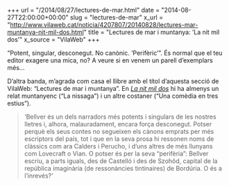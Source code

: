 +++
url = "/2014/08/27/lectures-de-mar.html"
date = "2014-08-27T22:00:00+00:00"
slug = "lectures-de-mar"
x_url = "http://www.vilaweb.cat/noticia/4207807/20140828/lectures-mar-muntanya-nit-mil-dos.html"
title = "Lectures de mar i muntanya: ’La nit mil dos’"
x_source = "VilaWeb"
+++

“Potent, singular, desconegut. No canònic. ‘Perifèric’”. És normal que el teu editor exagere una mica, no? A veure si en venem un parell d’exemplars més…

D’altra banda, m’agrada com casa el llibre amb el títol d’aquesta secció de VilaWeb: “Lectures de mar i muntanya”. En [*La nit mil dos*](/llibres/lanitmildos) hi ha almenys un relat muntanyenc (“La nissaga”) i un altre costaner (“Una comèdia en tres estius”).

> ‘Bellver és un dels narradors més potents i singulars de les nostres lletres i, alhora, malauradament, encara força desconegut. Potser perquè els seus contes no segueixen els cànons emprats per més escriptors del país, tot i que en la seva prosa hi ressonen noms de clàssics com ara Calders i Perucho, i d’uns altres de més llunyans com Lovecraft o Vian. O potser és per la seva “perifèria”: Bellver escriu, a parts iguals, des de Castelló i des de Szohôd, capital de la república imaginària (de ressonàncies tintinaires) de Bordúria. O és a l’inrevés?’
